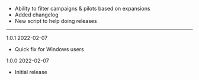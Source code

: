 - Ability to filter campaigns & pilots based on expansions
- Added changelog
- New script to help doing releases

---

1.0.1 2022-02-07

- Quick fix for Windows users

1.0.0 2022-02-07

- Initial release
